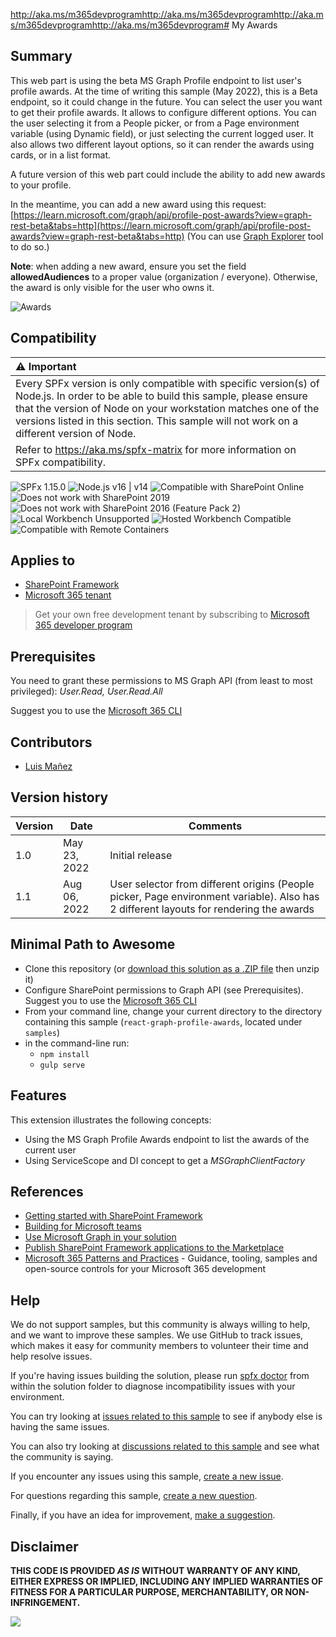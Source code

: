 http://aka.ms/m365devprogramhttp://aka.ms/m365devprogramhttp://aka.ms/m365devprogramhttp://aka.ms/m365devprogram# My Awards

## Summary

This web part is using the beta MS Graph Profile endpoint to list user's profile awards. At the time of writing this sample (May 2022), this is a Beta endpoint, so it could change in the future. You can select the user you want to get their profile awards. It allows to configure different options. You can the user selecting it from a People picker, or from a Page environment variable (using Dynamic field), or just selecting the current logged user. It also allows two different layout options, so it can render the awards using cards, or in a list format.

A future version of this web part could include the ability to add new awards to your profile.

In the meantime, you can add a new award using this request: [https://learn.microsoft.com/graph/api/profile-post-awards?view=graph-rest-beta&tabs=http](https://learn.microsoft.com/graph/api/profile-post-awards?view=graph-rest-beta&tabs=http) (You can use [Graph Explorer](https://developer.microsoft.com/en-us/graph/graph-explorer) tool to do so.)

__Note__: when adding a new award, ensure you set the field __allowedAudiences__ to a proper value (organization / everyone). Otherwise, the award is only visible for the user who owns it.

![Awards](./assets/react-graph-profile-awards.gif)

## Compatibility

| :warning: Important          |
|:---------------------------|
| Every SPFx version is only compatible with specific version(s) of Node.js. In order to be able to build this sample, please ensure that the version of Node on your workstation matches one of the versions listed in this section. This sample will not work on a different version of Node.|
|Refer to <https://aka.ms/spfx-matrix> for more information on SPFx compatibility.   |

![SPFx 1.15.0](https://img.shields.io/badge/SPFx-1.15.0-green.svg)
![Node.js v16 | v14](https://img.shields.io/badge/Node.js-v16%20%7C%20v14-green.svg)
![Compatible with SharePoint Online](https://img.shields.io/badge/SharePoint%20Online-Compatible-green.svg)
![Does not work with SharePoint 2019](https://img.shields.io/badge/SharePoint%20Server%202019-Incompatible-red.svg "SharePoint Server 2019 requires SPFx 1.4.1 or lower")
![Does not work with SharePoint 2016 (Feature Pack 2)](https://img.shields.io/badge/SharePoint%20Server%202016%20(Feature%20Pack%202)-Incompatible-red.svg "SharePoint Server 2016 Feature Pack 2 requires SPFx 1.1")
![Local Workbench Unsupported](https://img.shields.io/badge/Local%20Workbench-Unsupported-red.svg "Local workbench is no longer available as of SPFx 1.13 and above")
![Hosted Workbench Compatible](https://img.shields.io/badge/Hosted%20Workbench-Compatible-green.svg)
![Compatible with Remote Containers](https://img.shields.io/badge/Remote%20Containers-Compatible-green.svg)

## Applies to

- [SharePoint Framework](https://aka.ms/spfx)
- [Microsoft 365 tenant](https://learn.microsoft.com/sharepoint/dev/spfx/set-up-your-developer-tenant)

> Get your own free development tenant by subscribing to [Microsoft 365 developer program](http://aka.ms/m365devprogram)

## Prerequisites

You need to grant these permissions to MS Graph API (from least to most privileged): _User.Read, User.Read.All_

Suggest you to use the [Microsoft 365 CLI](https://blog.mastykarz.nl/grant-api-permissions-office-365-cli/)

## Contributors

- [Luis Mañez](https://github.com/luismanez)

## Version history

| Version | Date             | Comments        |
| ------- | ---------------- | --------------- |
| 1.0     | May 23, 2022 | Initial release |
| 1.1     | Aug 06, 2022 | User selector from different origins (People picker, Page environment variable). Also has 2 different layouts for rendering the awards |


## Minimal Path to Awesome

- Clone this repository (or [download this solution as a .ZIP file](https://pnp.github.io/download-partial/?url=https://github.com/pnp/sp-dev-fx-webparts/tree/main/samples/react-graph-profile-awards) then unzip it)
- Configure SharePoint permissions to Graph API (see Prerequisites). Suggest you to use the [Microsoft 365 CLI](https://blog.mastykarz.nl/grant-api-permissions-office-365-cli/)
- From your command line, change your current directory to the directory containing this sample (`react-graph-profile-awards`, located under `samples`)
- in the command-line run:
  - `npm install`
  - `gulp serve`

## Features

This extension illustrates the following concepts:

- Using the MS Graph Profile Awards endpoint to list the awards of the current user
- Using ServiceScope and DI concept to get a _MSGraphClientFactory_

## References

- [Getting started with SharePoint Framework](https://learn.microsoft.com/sharepoint/dev/spfx/set-up-your-developer-tenant)
- [Building for Microsoft teams](https://learn.microsoft.com/sharepoint/dev/spfx/build-for-teams-overview)
- [Use Microsoft Graph in your solution](https://learn.microsoft.com/sharepoint/dev/spfx/web-parts/get-started/using-microsoft-graph-apis)
- [Publish SharePoint Framework applications to the Marketplace](https://learn.microsoft.com/sharepoint/dev/spfx/publish-to-marketplace-overview)
- [Microsoft 365 Patterns and Practices](https://aka.ms/m365pnp) - Guidance, tooling, samples and open-source controls for your Microsoft 365 development

## Help


We do not support samples, but this community is always willing to help, and we want to improve these samples. We use GitHub to track issues, which makes it easy for  community members to volunteer their time and help resolve issues.

If you're having issues building the solution, please run [spfx doctor](https://pnp.github.io/cli-microsoft365/cmd/spfx/spfx-doctor/) from within the solution folder to diagnose incompatibility issues with your environment.

You can try looking at [issues related to this sample](https://github.com/pnp/sp-dev-fx-webparts/issues?q=label%3A%22sample%3A%20react-graph-profile-awards%22) to see if anybody else is having the same issues.

You can also try looking at [discussions related to this sample](https://github.com/pnp/sp-dev-fx-webparts/discussions?discussions_q=react-graph-profile-awards) and see what the community is saying.

If you encounter any issues using this sample, [create a new issue](https://github.com/pnp/sp-dev-fx-webparts/issues/new?assignees=&labels=Needs%3A+Triage+%3Amag%3A%2Ctype%3Abug-suspected%2Csample%3A%20react-graph-profile-awards&template=bug-report.yml&sample=react-graph-profile-awards&authors=@luismanez&title=react-graph-profile-awards%20-%20).

For questions regarding this sample, [create a new question](https://github.com/pnp/sp-dev-fx-webparts/issues/new?assignees=&labels=Needs%3A+Triage+%3Amag%3A%2Ctype%3Aquestion%2Csample%3A%20react-graph-profile-awards&template=question.yml&sample=react-graph-profile-awards&authors=@luismanez&title=react-graph-profile-awards%20-%20).

Finally, if you have an idea for improvement, [make a suggestion](https://github.com/pnp/sp-dev-fx-webparts/issues/new?assignees=&labels=Needs%3A+Triage+%3Amag%3A%2Ctype%3Aenhancement%2Csample%3A%20react-graph-profile-awards&template=suggestion.yml&sample=react-graph-profile-awards&authors=@luismanez&title=react-graph-profile-awards%20-%20).

## Disclaimer

**THIS CODE IS PROVIDED _AS IS_ WITHOUT WARRANTY OF ANY KIND, EITHER EXPRESS OR IMPLIED, INCLUDING ANY IMPLIED WARRANTIES OF FITNESS FOR A PARTICULAR PURPOSE, MERCHANTABILITY, OR NON-INFRINGEMENT.**

<img src="https://m365-visitor-stats.azurewebsites.net/sp-dev-fx-webparts/samples/react-graph-profile-awards" />

